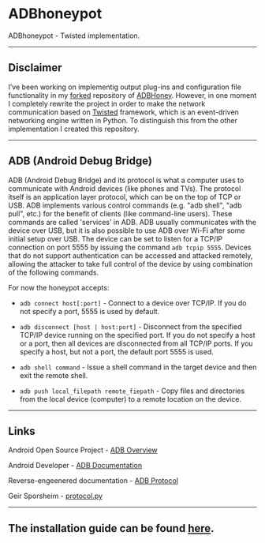 # ADBhoneypot

ADBhoneypot - Twisted implementation.

--------------------------------------------------------------------------------

## Disclaimer
I’ve been working on implementig output plug-ins and configuration file functionality in my [forked]() repository of [ADBHoney](https://github.com/huuck/ADBHoney). 
However, in one moment I completely rewrite the project in order to make the network 
communication based on [Twisted](https://twistedmatrix.com) framework, which is an event-driven networking engine written in Python. 
To distinguish this from the other implementation I created this repository.

--------------------------------------------------------------------------------

## ADB (Android Debug Bridge)

ADB (Android Debug Bridge) and its protocol is what a computer uses to communicate with
Android devices (like phones and TVs). The protocol itself is an application layer protocol,
which can be on the top of TCP or USB. ADB implements various control commands (e.g. "adb shell",
"adb pull", etc.) for the benefit of clients (like command-line users). These commands are called
'services' in ADB. ADB usually communicates with the device over USB, but it is also possible to
use ADB over Wi-Fi after some initial setup over USB. The  device can be set to listen for a TCP/IP
connection on port 5555 by issuing the command `adb tcpip 5555`. Devices that do not support
authentication can be accessed and attacked remotely, allowing the attacker to take full control
of the device by using combination of the following commands.

For now the honeypot accepts:

* `adb connect host[:port]` - Connect to a device over TCP/IP. If you do not specify a port,
  5555 is used by default.

* `adb disconnect [host | host:port]` - Disconnect from the specified TCP/IP device running
  on the specified port. If you do not specify a host or a port, then all devices are disconnected
  from all TCP/IP ports. If you specify a host, but not a port, the default port 5555 is used.

* `adb shell command` - Issue a shell command in the target device and then exit the remote shell.

* `adb push local_filepath remote_fiepath` - Copy files and directories from the local device
  (computer) to a remote location on the device.

--------------------------------------------------------------------------------

## Links

Android Open Source Project - [ADB Overview](https://github.com/aosp-mirror/platform_system_core/blob/master/adb/OVERVIEW.TXT)

Android Developer - [ADB Documentation](https://developer.android.com/studio/command-line/adb)

Reverse-engeenered documentation - [ADB Protocol](https://github.com/cstyan/adbDocumentation#adb-protocol-documentation)

Geir Sporsheim - [protocol.py](https://github.com/sporsh/twisted-adb/blob/master/adb/protocol.py)

--------------------------------------------------------------------------------

## The installation guide can be found [here](INSTALL.md).
